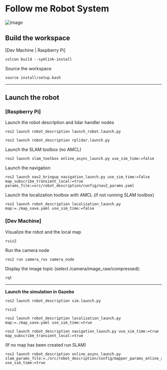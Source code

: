 # Follow me Robot System
![image](https://github.com/user-attachments/assets/14ffdc92-1b98-484b-8759-2dfab965ee50)

## Build the workspace

[Dev Machine | Raspberry Pi]

```
colcon build --symlink-install
```

Source the workspace

```
source install/setup.bash
```

---

## Launch the robot

### [Raspberry Pi]

Launch the robot description and lidar handler nodes

```
ros2 launch robot_description launch_robot.launch.py
```

```
ros2 launch robot_description rplidar.launch.py
```

Launch the SLAM toolbox (no AMCL)

```
ros2 launch slam_toolbox online_async_launch.py use_sim_time:=false
```

Launch the navigation

```
ros2 launch nav2_bringup navigation_launch.py use_sim_time:=false map_subscribe_transient_local:=true params_file:=src/robot_description/config/nav2_params.yaml
```

Launch the localization toolbox with AMCL (if not running SLAM toolbox)

```
ros2 launch robot_description localization_launch.py map:=./map_save.yaml use_sim_time:=false
```

### [Dev Machine]

Visualize the robot and the local map

```
rviz2
```

Run the camera node

```
ros2 run camera_ros camera_node
```

Display the image topic (select /camera/image_raw/compressed):

```
rqt
```

---

**Launch the simulation in Gazebo**

```
ros2 launch robot_description sim.launch.py
```

```
rviz2
```

```
ros2 launch robot_description localization_launch.py map:=./map_save.yaml use_sim_time:=true
```

```
ros2 launch robot_description navigation_launch.py use_sim_time:=true map_subscribe_transient_local:=true
```

(If no map has been created run SLAM)

```
ros2 launch robot_description online_async_launch.py slam_params_file:=./src/robot_description/config/mapper_params_online_async.yaml use_sim_time:=true
```

